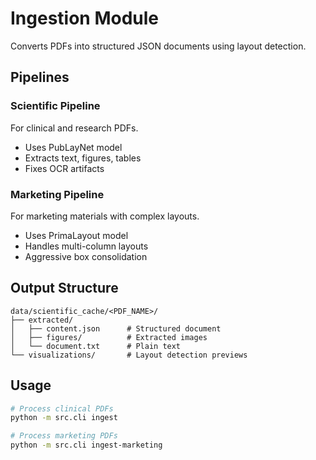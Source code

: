 # Ingestion Module

Converts PDFs into structured JSON documents using layout detection.

## Pipelines

### Scientific Pipeline
For clinical and research PDFs.
- Uses PubLayNet model
- Extracts text, figures, tables
- Fixes OCR artifacts

### Marketing Pipeline  
For marketing materials with complex layouts.
- Uses PrimaLayout model
- Handles multi-column layouts
- Aggressive box consolidation

## Output Structure

```
data/scientific_cache/<PDF_NAME>/
├── extracted/
│   ├── content.json      # Structured document
│   ├── figures/          # Extracted images
│   └── document.txt      # Plain text
└── visualizations/       # Layout detection previews
```

## Usage

```bash
# Process clinical PDFs
python -m src.cli ingest

# Process marketing PDFs  
python -m src.cli ingest-marketing
```